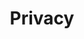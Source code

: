 ---
title: Privacy
menu:
  sidebar:
    name: Privacy
    identifier: privacy
    weight: 300
tags: ["Multi-lingual"]
---